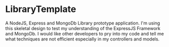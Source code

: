 # LibraryTemplate
A NodeJS, Express and MongoDb Library prototype application. I'm using this skeletal design to test my understanding of the ExpressJS Framework and MongoDb. I would like other developers to pry into my code and tell me what techniques are not efficient especially in my controllers and models.
